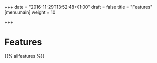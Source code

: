 +++
date = "2016-11-29T13:52:48+01:00"
draft = false
title = "Features"
[menu.main]
    weight = 10

+++

Features
========

{{% allfeatures %}}
